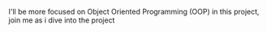 I'll be more focused on Object Oriented Programming (OOP) in this project,
join me as i dive into the project
